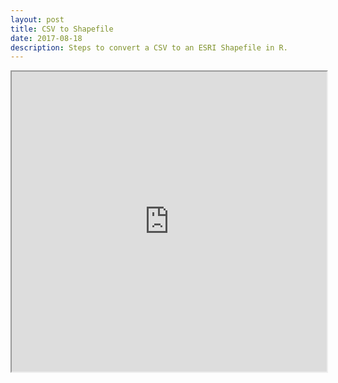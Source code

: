 ```yaml
---
layout: post
title: CSV to Shapefile
date: 2017-08-18
description: Steps to convert a CSV to an ESRI Shapefile in R. 
---
```


<iframe src="https://michelle-plunkett.com/notebooks/csv-to-shapefile.html" width="100%" height="480"></iframe>

